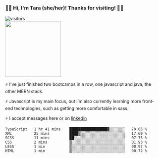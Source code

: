 ### 👋🏾 Hi, I'm Tara (she/her)! Thanks for visiting! 👋🏾
![visitors](https://visitor-badge.glitch.me/badge?page_id=qualmless)
<BR>
<img height="180em" src="https://github-readme-stats.vercel.app/api?username=qualmless&show_icons=true&hide_border=true&&count_private=true&include_all_commits=true" />

⚡️ I've just finished two bootcamps in a row, one javascript and java, the other MERN stack. 

⚡️ Javascript is my main focus, but I’m also currently learning more front-end technologies, such as getting more comfortable in sass. 

⚡️ I accept messages here or on <a href="https://www.linkedin.com/in/tarajdunmore/">linkedin</a>

<!--START_SECTION:waka-->

```text
TypeScript   1 hr 41 mins    █████████████████▓░░░░░░░   70.05 %
XML          25 mins         ████▒░░░░░░░░░░░░░░░░░░░░   17.69 %
SCSS         11 mins         ██░░░░░░░░░░░░░░░░░░░░░░░   07.75 %
CSS          2 mins          ▒░░░░░░░░░░░░░░░░░░░░░░░░   01.93 %
LESS         1 min           ▒░░░░░░░░░░░░░░░░░░░░░░░░   00.97 %
HTML         1 min           ▒░░░░░░░░░░░░░░░░░░░░░░░░   00.72 %
```

<!--END_SECTION:waka-->

<!--
**qualmless/qualmless** is a ✨ _special_ ✨ repository because its `README.md` (this file) appears on your GitHub profile.

Here are some ideas to get you started:
- 🔭 I’m currently working on ...
- 👯 I’m looking to collaborate on ...
- 🤔 I’m looking for help with ...
- 💬 Ask me about ...
- 📫 How to reach me: ...
- ⚡ Fun fact: ...
-->
